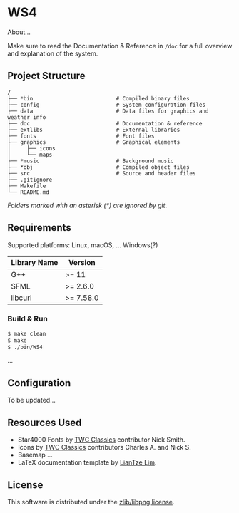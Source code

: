 # WS4

About...

Make sure to read the Documentation & Reference in `/doc` for a full overview and explanation of the system.

## Project Structure

```shell
/
├── *bin                          # Compiled binary files
├── config                        # System configuration files
├── data                          # Data files for graphics and weather info
├── doc                           # Documentation & reference
├── extlibs                       # External libraries
├── fonts                         # Font files
├── graphics                      # Graphical elements
│     ├── icons
│     └── maps
├── *music                        # Background music
├── *obj                          # Compiled object files
├── src                           # Source and header files
├── .gitignore
├── Makefile
└── README.md
```

*Folders marked with an asterisk (\*) are ignored by git*.

## Requirements

Supported platforms: Linux, macOS, ... Windows(?)

| Library Name  | Version    |
| ------------- |------------|
| G++           | \>= 11     |
| SFML          | \>= 2.6.0  |
| libcurl       | \>= 7.58.0 |



### Build & Run

```bash
$ make clean
$ make
$ ./bin/WS4
```

...

## Configuration

To be updated...

## Resources Used

* Star4000 Fonts by [TWC Classics](https://twcclassics.com/) contributor Nick Smith.
* Icons by [TWC Classics](https://twcclassics.com/) contributors Charles A. and Nick S.
* Basemap ...
* LaTeX documentation template by [LianTze Lim](https://www.overleaf.com/articles/autorating-calculator-user-guide/fdfgkxkpqczv).

## License

This software is distributed under the [zlib/libpng license](https://opensource.org/licenses/Zlib).